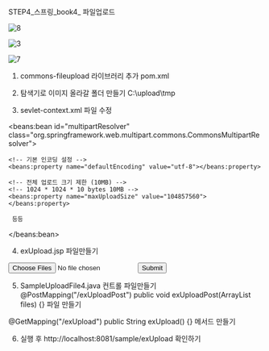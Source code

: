STEP4_스프링_book4_ 파일업로드

![8](https://github.com/dino-21/book_spring_step4_upload/assets/80396471/cba1c94a-7b8a-439a-9a3a-0cc8c75e4994)

![3](https://github.com/dino-21/book_spring_step4_upload/assets/80396471/ff4bca51-420c-4c25-844a-46965bb7061e)

![7](https://github.com/dino-21/book_spring_step4_upload/assets/80396471/001bc080-09a2-4a7f-8b97-cf97ab800c4b)


1.  commons-fileupload 라이브러리 추가
pom.xml  


2.  탐색기로 이미지 올라갈 폴더 만들기
C:\upload\tmp


3. sevlet-context.xml 파일 수정
<!-- 파일 업로드를 처리하기 위한 CommonsMultipartResolver 설정 -->
<beans:bean id="multipartResolver" class="org.springframework.web.multipart.commons.CommonsMultipartResolver">
	
    <!-- 기본 인코딩 설정 --> 
    <beans:property name="defaultEncoding" value="utf-8"></beans:property>
		
    <!-- 전체 업로드 크기 제한 (10MB) -->
    <!-- 1024 * 1024 * 10 bytes 10MB -->
    <beans:property name="maxUploadSize" value="104857560"></beans:property>

     등등
</beans:bean>


4. exUpload.jsp 파일만들기
<form action="/sample/exUploadPost" method="post" enctype="multipart/form-data">
      <input type="file" name="files" multiple>
      <input type="submit"> 
</form>


5. SampleUploadFile4.java 컨트롤 파일만들기
  @PostMapping("/exUploadPost")
  public void exUploadPost(ArrayList<MultipartFile> files) {} 파일 만들기

 @GetMapping("/exUpload")
 public String exUpload() {} 메서드 만들기


6.  실행 후 
http://localhost:8081/sample/exUpload 확인하기 
